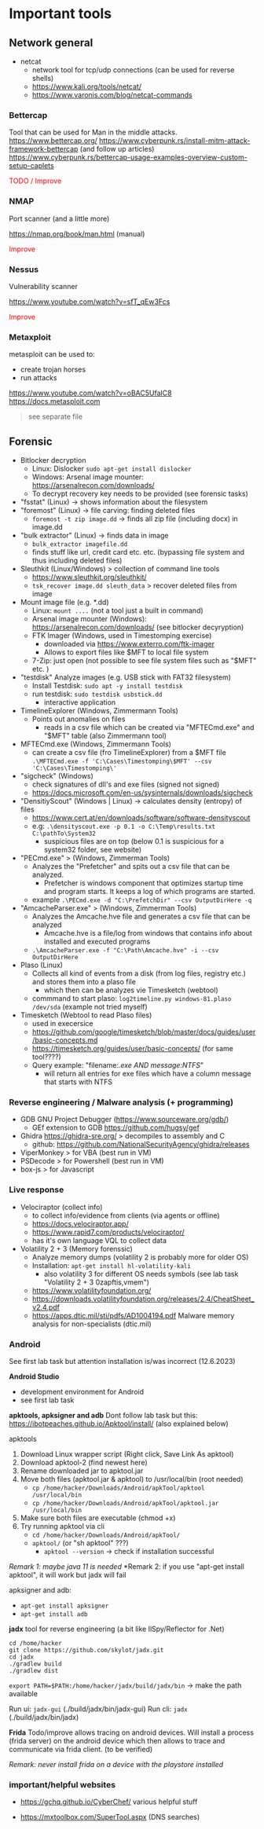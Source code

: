 # Important tools


## Network general
- netcat
    - network tool for tcp/udp connections (can be used for reverse shells)
    - https://www.kali.org/tools/netcat/
    - https://www.varonis.com/blog/netcat-commands 


### Bettercap
Tool that can be used for Man in the middle attacks.
https://www.bettercap.org/
https://www.cyberpunk.rs/install-mitm-attack-framework-bettercap (and follow up articles)
https://www.cyberpunk.rs/bettercap-usage-examples-overview-custom-setup-caplets

<span style="color:red">TODO / Improve</span>


### NMAP
Port scanner (and a little more)

https://nmap.org/book/man.html (manual)

<span style="color:red">Improve</span>

### Nessus
Vulnerability scanner

https://www.youtube.com/watch?v=sfT_qEw3Fcs


<span style="color:red">Improve</span>




### Metaxploit
metasploit can be used to: 
- create trojan horses
- run attacks

https://www.youtube.com/watch?v=oBAC5UfalC8
https://docs.metasploit.com
> see separate file


## Forensic
- Bitlocker decryption
    - Linux: Dislocker `sudo apt-get install dislocker`
    - Windows: Arsenal image mounter: https://arsenalrecon.com/downloads/ 
    - To decrypt recovery key needs to be provided (see forensic tasks)
- "fsstat" (Linux) -> shows information about the filesystem
- "foremost" (Linux) -> file carving: finding deleted files
    - `foremost -t zip image.dd`  -> finds all zip file (including docx) in image.dd
- "bulk extractor" (Linux) -> finds data in image
    - `bulk_extractor imagefile.dd`
    - finds stuff like url, credit card etc. etc. (bypassing file system and thus including deleted files)
- Sleuthkit (Linux/Windows) > collection of command line tools
    - https://www.sleuthkit.org/sleuthkit/
    -  `tsk_recover image.dd sleuth_data` > recover deleted files from image 
- Mount image file (e.g. *.dd)
    - Linux: `mount ....`  (not a tool just a built in command)
    - Arsenal image mounter (Windows): https://arsenalrecon.com/downloads/  (see bitlocker decyryption)
    - FTK Imager (Windows, used in Timestomping exercise)
        - downloaded via https://www.exterro.com/ftk-imager
        - Allows to export files like $MFT to local file system
    - 7-Zip: just open (not possible to see file system files such as "$MFT" etc. )
- "testdisk" Analyze images (e.g. USB stick with FAT32 filesystem)
    - Install Testdisk: `sudo apt -y install testdisk`
    - run testdisk: `sudo testdisk usbstick.dd`  
        - interactive application
- TimelineExplorer (Windows, Zimmermann Tools)
    - Points out anomalies on files
        - reads in a csv file which can be created via "MFTECmd.exe" and "$MFT" table (also Zimmermann tool)
- MFTECmd.exe  (Windows, Zimmermann Tools)
    - can create a csv file (fro TimelineExplorer) from a $MFT file 
    `.\MFTECmd.exe -f 'C:\Cases\Timestomping\$MFT' --csv 'C:\Cases\Timestomping\'`
- "sigcheck" (Windows)
    - check signatures of dll's and exe files (signed not signed)
    - https://docs.microsoft.com/en-us/sysinternals/downloads/sigcheck
- "DensitiyScout"  (Windows | Linux) -> calculates density (entropy) of files
    - https://www.cert.at/en/downloads/software/software-densityscout
    - e.g: `.\densityscout.exe -p 0.1 -o C:\Temp\results.txt C:\pathTo\System32`
        - suspicious files are on top (below 0.1 is suspicious for a system32 folder, see website)
- "PECmd.exe" > (Windows, Zimmerman Tools)
    - Analyzes the "Prefetcher" and spits out a csv file that can be analyzed. 
        - Prefetcher is windows component that optimizes startup time and program starts. It keeps a log of which programs are started.
    - example `.\PECmd.exe -d "C:\PrefetchDir" --csv OutputDirHere -q`
- "AmcacheParser.exe" > (Windows, Zimmerman Tools)
    - Analyzes the Amcache.hve file and generates a csv file that can be analyzed
        - Amcache.hve is a file/log from windows that contains info about installed and executed programs 
    - `.\AmcacheParser.exe -f "C:\Path\Amcache.hve" -i --csv OutputDirHere`
- Plaso  (Linux)
    - Collects all kind of events from a disk (from log files, registry etc.) and stores them into a plaso file
        - which then can be analyzes vie Timesketch (webtool)
    - commmand to start plaso: `log2timeline.py windows-81.plaso /dev/sda` (example not tried myself)
- Timesketch (Webtool to read Plaso files)
    - used in execersice
    - https://github.com/google/timesketch/blob/master/docs/guides/user/basic-concepts.md
    - https://timesketch.org/guides/user/basic-concepts/ (for same tool????)
    - Query example: "filename:*.exe AND message:NTFS*"
        - will return all entries for exe files which have a column message that starts with NTFS


### Reverse engineering / Malware analysis (+ programming)
- GDB GNU Project Debugger (https://www.sourceware.org/gdb/) 
    - GEf extension to GDB https://github.com/hugsy/gef  
- Ghidra https://ghidra-sre.org/  > decompiles to assembly and C
    - github: https://github.com/NationalSecurityAgency/ghidra/releases
- ViperMonkey    > for VBA  (best run in VM)
- PSDecode > for Powershell  (best run in VM)
- box-js  > for Javascript


### Live response
- Velociraptor  (collect info)
    - to collect info/evidence from clients (via agents or offline)
    - https://docs.velociraptor.app/
    - https://www.rapid7.com/products/velociraptor/
    - has it's own language VQL to collect data
- Volatility 2 + 3  (Memory forenssic)
    - Analyze memory dumps (volatility 2 is probably more for older OS)
    - Installation: `apt-get install hl-volatility-kali`
        - also volatility 3 for different OS needs symbols (see lab task "Volatility 2 + 3 0zapftis,vmem")
    - https://www.volatilityfoundation.org/
    - https://downloads.volatilityfoundation.org/releases/2.4/CheatSheet_v2.4.pdf
    - https://apps.dtic.mil/sti/pdfs/AD1004194.pdf Malware memory analysis for non-specialists (dtic.mil) 

### Android
See first lab task but attention installation is/was incorrect (12.6.2023)


**Android Studio**
- development environment for Android
- see first lab task

**apktools, apksigner and adb**
Dont follow lab task but this: https://ibotpeaches.github.io/Apktool/install/ (also explained below)

apktools
1. Download Linux wrapper script (Right click, Save Link As apktool)
2. Download apktool-2 (find newest here)
3. Rename downloaded jar to apktool.jar
4. Move both files (apktool.jar & apktool) to /usr/local/bin (root needed)
    - `cp /home/hacker/Downloads/Android/apkTool/apktool /usr/local/bin`
    - `cp /home/hacker/Downloads/Android/apkTool/apktool.jar /usr/local/bin`
5. Make sure both files are executable (chmod +x)
6. Try running apktool via cli
    - `cd /home/hacker/Downloads/Android/apkTool/`
    - `apktool/`  (or "sh apktool" ???)
        - `apktool --version` -> check if installation successful

*Remark 1: maybe java 11 is needed*
*Remark 2: if you use "apt-get install apktool", it will work but jadx will fail 


apksigner and adb: 
- `apt-get install apksigner`
- `apt-get install adb`

**jadx**
tool for reverse engineering (a bit like IlSpy/Reflector for .Net)

```
cd /home/hacker
git clone https://github.com/skylot/jadx.git
cd jadx
./gradlew build
./gradlew dist
```
`export PATH=$PATH:/home/hacker/jadx/build/jadx/bin` -> make the path available

Run ui: `jadx-gui`  (./build/jadx/bin/jadx-gui)
Run cli: `jadx`  (./build/jadx/bin/jadx)

**Frida** 
Todo/improve
allows tracing on android devices. Will install a process (frida server) on the android device which then allows to trace and communicate via frida client.  (to be verified)



*Remark: never install frida on a device with the playstore installed*


### important/helpful websites

- https://gchq.github.io/CyberChef/    various helpful stuff

- https://mxtoolbox.com/SuperTool.aspx  (DNS searches)